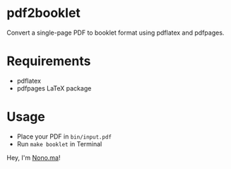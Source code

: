 # pdf2booklet
Convert a single-page PDF to booklet format using pdflatex and pdfpages.

# Requirements

- pdflatex
- pdfpages LaTeX package

# Usage

- Place your PDF in `bin/input.pdf`
- Run `make booklet` in Terminal

Hey, I'm [Nono.ma](https://nono.ma/about)!
